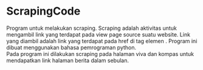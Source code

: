 # ScrapingCode
Program untuk melakukan scraping. Scraping adalah aktivitas untuk mengambil link yang terdapat pada view page source suatu website. Link yang diambil adalah link yang terdapat pada href di tag elemen <a>. Program ini dibuat menggunakan bahasa pemrograman python. <br>
Pada program ini dilakukan scraping pada halaman viva dan kompas untuk mendapatkan link halaman berita dalam sebulan.
